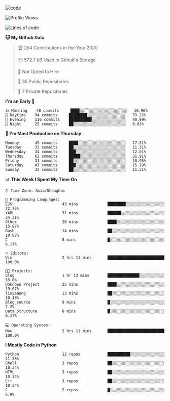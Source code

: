 
<!--
**liuyaanng/liuyaanng** is a ✨ _special_ ✨ repository because its `README.md` (this file) appears on your GitHub profile.

Here are some ideas to get you started:

- 🔭 I’m currently working on ...
- 🌱 I’m currently learning ...
- 👯 I’m looking to collaborate on ...
- 🤔 I’m looking for help with ...
- 💬 Ask me about ...
- 📫 How to reach me: ...
- 😄 Pronouns: ...
- ⚡ Fun fact: ...
-->


![code](https://cdn.jsdelivr.net/gh/liuyaanng/liuyaanng@1.0/code.gif) 

<!--START_SECTION:waka-->
![Profile Views](http://img.shields.io/badge/Profile%20Views-145-blue)

![Lines of code](https://img.shields.io/badge/From%20Hello%20World%20I%27ve%20Written-5.0%20million%20lines%20of%20code-blue)

**🐱 My Github Data** 

> 🏆 254 Contributions in the Year 2020
 > 
> 📦 572.7 kB Used in Github's Storage 
 > 
> 🚫 Not Opted to Hire
 > 
> 📜 35 Public Repositories
 > 
> 🔑 7 Private Repositories 

**I'm an Early 🐤** 

```text
🌞 Morning    48 commits     ████░░░░░░░░░░░░░░░░░░░░░   16.96% 
🌆 Daytime    94 commits     ████████░░░░░░░░░░░░░░░░░   33.22% 
🌃 Evening    116 commits    ██████████░░░░░░░░░░░░░░░   40.99% 
🌙 Night      25 commits     ██░░░░░░░░░░░░░░░░░░░░░░░   8.83%

```
📅 **I'm Most Productive on Thursday** 

```text
Monday       49 commits     ████░░░░░░░░░░░░░░░░░░░░░   17.31% 
Tuesday      32 commits     ██░░░░░░░░░░░░░░░░░░░░░░░   11.31% 
Wednesday    34 commits     ███░░░░░░░░░░░░░░░░░░░░░░   12.01% 
Thursday     62 commits     █████░░░░░░░░░░░░░░░░░░░░   21.91% 
Friday       31 commits     ██░░░░░░░░░░░░░░░░░░░░░░░   10.95% 
Saturday     43 commits     ███░░░░░░░░░░░░░░░░░░░░░░   15.19% 
Sunday       32 commits     ██░░░░░░░░░░░░░░░░░░░░░░░   11.31%

```


📊 **This Week I Spent My Time On** 

```text
⌚︎ Time Zone: Asia/Shanghai

💬 Programming Languages: 
EJS                      43 mins             ████████░░░░░░░░░░░░░░░░░   32.75% 
YAML                     31 mins             ██████░░░░░░░░░░░░░░░░░░░   24.31% 
Other                    20 mins             ████░░░░░░░░░░░░░░░░░░░░░   15.87% 
Bash                     14 mins             ██░░░░░░░░░░░░░░░░░░░░░░░   10.82% 
C                        8 mins              █░░░░░░░░░░░░░░░░░░░░░░░░   6.17%

🔥 Editors: 
Vim                      2 hrs 11 mins       █████████████████████████   100.0%

🐱‍💻 Projects: 
blog                     1 hr 13 mins        ██████████████░░░░░░░░░░░   55.6% 
Unknown Project          25 mins             ████░░░░░░░░░░░░░░░░░░░░░   19.07% 
liuyaanng                13 mins             ██░░░░░░░░░░░░░░░░░░░░░░░   10.18% 
Blog_source              9 mins              █░░░░░░░░░░░░░░░░░░░░░░░░   7.2% 
Data_Structure           8 mins              █░░░░░░░░░░░░░░░░░░░░░░░░   6.17%

💻 Operating System: 
Mac                      2 hrs 11 mins       █████████████████████████   100.0%

```

**I Mostly Code in Python** 

```text
Python                   12 repos            ██████████░░░░░░░░░░░░░░░   41.38% 
Shell                    3 repos             ██░░░░░░░░░░░░░░░░░░░░░░░   10.34% 
HTML                     3 repos             ██░░░░░░░░░░░░░░░░░░░░░░░   10.34% 
C++                      3 repos             ██░░░░░░░░░░░░░░░░░░░░░░░   10.34% 
C                        2 repos             █░░░░░░░░░░░░░░░░░░░░░░░░   6.9%

```



<!--END_SECTION:waka-->
